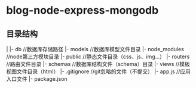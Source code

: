 # blog-node-express-mongodb

## 目录结构
|
|- db    //数据库存储路径
|- models    //数据库模型文件目录
|- node_modules     //node第三方模块目录
|- public   //静态文件目录（css、js、img...）
|- routers  //路由文件目录
|- schemas  //数据库结构文件（schema）目录
|- views    //模板视图文件目录（html）
|- .gitignore   //git忽略的文件（不提交）
|- app.js   //应用入口文件
|- package.json  